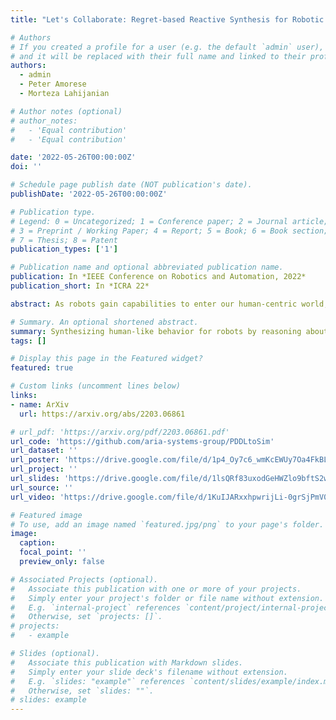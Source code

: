 ```yaml
---
title: "Let's Collaborate: Regret-based Reactive Synthesis for Robotic Manipulation"

# Authors
# If you created a profile for a user (e.g. the default `admin` user), write the username (folder name) here
# and it will be replaced with their full name and linked to their profile.
authors:
  - admin
  - Peter Amorese
  - Morteza Lahijanian

# Author notes (optional)
# author_notes:
#   - 'Equal contribution'
#   - 'Equal contribution'

date: '2022-05-26T00:00:00Z'
doi: ''

# Schedule page publish date (NOT publication's date).
publishDate: '2022-05-26T00:00:00Z'

# Publication type.
# Legend: 0 = Uncategorized; 1 = Conference paper; 2 = Journal article;
# 3 = Preprint / Working Paper; 4 = Report; 5 = Book; 6 = Book section;
# 7 = Thesis; 8 = Patent
publication_types: ['1']

# Publication name and optional abbreviated publication name.
publication: In *IEEE Conference on Robotics and Automation, 2022*
publication_short: In *ICRA 22*

abstract: As robots gain capabilities to enter our human-centric world, they require formalism and algorithms that enable smart and efficient interactions. This is challenging, especially for robotic manipulators with complex tasks that may require collaboration with humans. Prior works approach this problem through reactive synthesis and generate strategies for the robot that guarantee task completion by assuming an adversarial human. While this assumption gives a sound solution, it leads to an ``unfriendly'' robot that is agnostic to the human intentions. We relax this assumption by formulating the problem using the notion of \emph{regret}.  We identify an appropriate definition for regret and develop regret-minimizing synthesis framework that enables the robot to seek cooperation when possible while preserving task completion guarantees. We illustrate the efficacy of our framework via various case studies. 

# Summary. An optional shortened abstract.
summary: Synthesizing human-like behavior for robots by reasoning about the human's action to synthesize smarter interactions. 
tags: []

# Display this page in the Featured widget?
featured: true

# Custom links (uncomment lines below)
links:
- name: ArXiv
  url: https://arxiv.org/abs/2203.06861

# url_pdf: 'https://arxiv.org/pdf/2203.06861.pdf'
url_code: 'https://github.com/aria-systems-group/PDDLtoSim'
url_dataset: ''
url_poster: 'https://drive.google.com/file/d/1p4_Oy7c6_wmKcEWUy7Oa4FkBLQH9WCTx/view?usp=sharing'
url_project: ''
url_slides: 'https://drive.google.com/file/d/1lsQRf83uxodGeHWZlo9bftS2wWIspYR2/view?usp=sharing'
url_source: ''
url_video: 'https://drive.google.com/file/d/1KuIJARxxhpwrijLi-0grSjPmV0RLRCo9/view?usp=sharing'

# Featured image
# To use, add an image named `featured.jpg/png` to your page's folder.
image:
  caption: 
  focal_point: ''
  preview_only: false

# Associated Projects (optional).
#   Associate this publication with one or more of your projects.
#   Simply enter your project's folder or file name without extension.
#   E.g. `internal-project` references `content/project/internal-project/index.md`.
#   Otherwise, set `projects: []`.
# projects:
#   - example

# Slides (optional).
#   Associate this publication with Markdown slides.
#   Simply enter your slide deck's filename without extension.
#   E.g. `slides: "example"` references `content/slides/example/index.md`.
#   Otherwise, set `slides: ""`.
# slides: example
---
```


<!-- {{% callout note %}}
Click the _Cite_ button above to demo the feature to enable visitors to import publication metadata into their reference management software.
{{% /callout %}}

{{% callout note %}}
Create your slides in Markdown - click the _Slides_ button to check out the example.
{{% /callout %}}

Supplementary notes can be added here, including [code, math, and images](https://wowchemy.com/docs/writing-markdown-latex/).
 -->